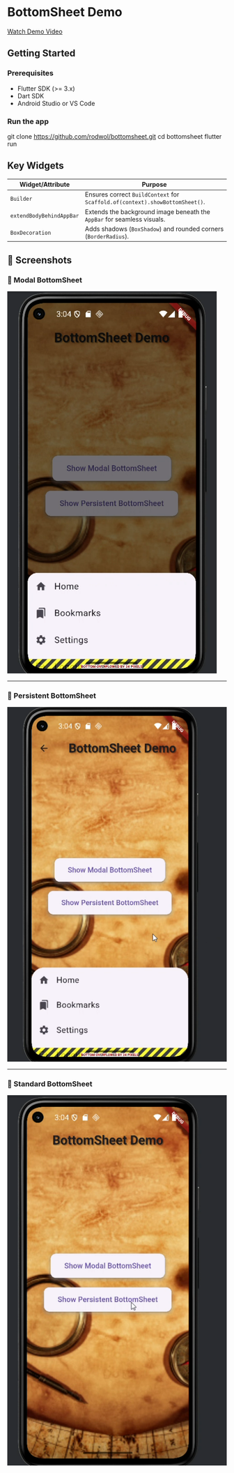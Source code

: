# BottomSheet Demo
[Watch Demo Video](https://github.com/rodwol/bottomsheet/blob/main/BottomSheet%20Demo%20Video.mp4)

## Getting Started

### Prerequisites
- Flutter SDK (>= 3.x)
- Dart SDK
- Android Studio or VS Code

### Run the app

git clone https://github.com/rodwol/bottomsheet.git
cd bottomsheet
flutter run

## Key Widgets
| **Widget/Attribute**           | **Purpose**                                                                 |
|-------------------------------|------------------------------------------------------------------------------|
| `Builder`                     | Ensures correct `BuildContext` for `Scaffold.of(context).showBottomSheet()`. |
| `extendBodyBehindAppBar`      | Extends the background image beneath the `AppBar` for seamless visuals.      |
| `BoxDecoration`               | Adds shadows (`BoxShadow`) and rounded corners (`BorderRadius`).             |

## 📸 Screenshots
### 📌 Modal BottomSheet  
![Modal BottomSheet](https://github.com/rodwol/bottomsheet/blob/main/Screenshot%202025-06-26%20161641.png?raw=true)

---

### 📌 Persistent BottomSheet  
![Persistent BottomSheet](https://github.com/rodwol/bottomsheet/blob/main/Screenshot%202025-06-26%20161657.png?raw=true)

---

### 📌 Standard BottomSheet  
![Standard BottomSheet](https://github.com/rodwol/bottomsheet/blob/main/Screenshot%202025-06-26%20161711.png?raw=true)

